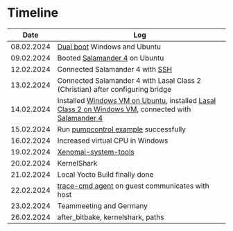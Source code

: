 # Timeline

| Date       | Log |
|------------|-------|
| 08.02.2024 | [Dual boot](resources/images/dual_boot/grub.jpg) Windows and Ubuntu |
| 09.02.2024 | Booted [Salamander 4](resources/images/yocto/sigmatek_login.png) on Ubuntu |
| 12.02.2024 | Connected Salamander 4 with [SSH](resources/images/yocto/ssh.png)  |
| 13.02.2024 | Connected Salamander 4 with Lasal Class 2 (Christian) after configuring bridge |
| 14.02.2024 | Installed [Windows VM on Ubuntu](resources/images/lasal/class2/windows_vm.png), installed [Lasal Class 2 on Windows VM](resources/images/lasal/class2/lasalclass2.png), connected with [Salamander 4](resources/images/lasal/class2/2_connected.png) |
| 15.02.2024 | Run [pumpcontrol example](resources/images/lasal/class2/pumpcontrol.png) successfully |
| 16.02.2024 | Increased virtual CPU in Windows |
| 19.02.2024 | [Xenomai-system-tools](xenomai/xenomai-system-tools.md)|
| 20.02.2024 | KernelShark |
| 21.02.2024 | Local Yocto Build finally done |
| 22.02.2024 | [trace-cmd agent](resources/images/trace-cmd/trace-cmd_agent_host_guest.png) on guest communicates with host |
| 23.02.2024 | Teammeeting and Germany |
| 26.02.2024 | after_bitbake, kernelshark, paths |